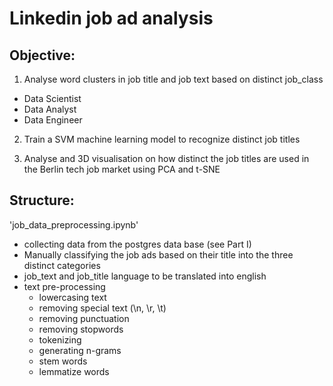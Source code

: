 # Linkedin job ad analysis

## Objective:
1) Analyse word clusters in job title and job text based on distinct job_class
- Data Scientist
- Data Analyst
- Data Engineer

2) Train a SVM machine learning model to recognize distinct job titles

3) Analyse and 3D visualisation on how distinct the job titles are used in the Berlin tech job market using PCA and t-SNE

## Structure:
'job_data_preprocessing.ipynb'
- collecting data from the postgres data base (see Part I)
- Manually classifying the job ads based on their title into the three distinct categories
- job_text and job_title language to be translated into english
- text pre-processing
    - lowercasing text
    - removing special text (\n, \r, \t)
    - removing punctuation
    - removing stopwords
    - tokenizing
    - generating n-grams
    - stem words
    - lemmatize words
